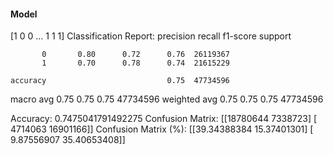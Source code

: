 #### Model
[1 0 0 ... 1 1 1]
Classification Report:
              precision    recall  f1-score   support

           0       0.80      0.72      0.76  26119367
           1       0.70      0.78      0.74  21615229

    accuracy                           0.75  47734596
   macro avg       0.75      0.75      0.75  47734596
weighted avg       0.75      0.75      0.75  47734596

Accuracy: 0.7475041791492275
Confusion Matrix:
[[18780644  7338723]
 [ 4714063 16901166]]
Confusion Matrix (%):
[[39.34388384 15.37401301]
 [ 9.87556907 35.40653408]]
